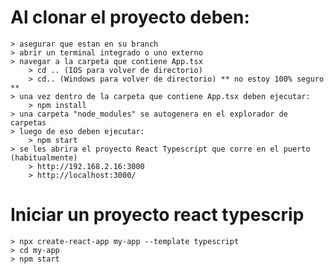 # Al clonar el proyecto deben:

    > asegurar que estan en su branch
    > abrir un terminal integrado o uno externo
    > navegar a la carpeta que contiene App.tsx
        > cd .. (IOS para volver de directorio)
        > cd.. (Windows para volver de directorio) ** no estoy 100% seguro **
    > una vez dentro de la carpeta que contiene App.tsx deben ejecutar:
        > npm install
    > una carpeta "node_modules" se autogenera en el explorador de carpetas
    > luego de eso deben ejecutar:
        > npm start
    > se les abrira el proyecto React Typescript que corre en el puerto (habitualmente)
        > http://192.168.2.16:3000
        > http://localhost:3000/

# Iniciar un proyecto react typescrip

    > npx create-react-app my-app --template typescript
    > cd my-app
    > npm start
